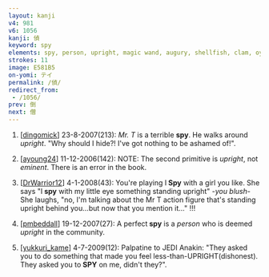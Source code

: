 ```yaml
---
layout: kanji
v4: 981
v6: 1056
kanji: 偵
keyword: spy
elements: spy, person, upright, magic wand, augury, shellfish, clam, oyster, eye, animal legs, eight
strokes: 11
image: E581B5
on-yomi: テイ
permalink: /偵/
redirect_from:
 - /1056/
prev: 倒
next: 僧
---
```


1) [<a href="http://kanji.koohii.com/profile/dingomick">dingomick</a>] 23-8-2007(213): <em>Mr. T</em> is a terrible <strong>spy</strong>. He walks around <em>upright</em>. &quot;Why should I hide?! I&#039;ve got nothing to be ashamed of!&quot;.

2) [<a href="http://kanji.koohii.com/profile/ayoung24">ayoung24</a>] 11-12-2006(142): NOTE: The second primitive is <em>upright</em>, not <em>eminent</em>. There is an error in the book.

3) [<a href="http://kanji.koohii.com/profile/DrWarrior12">DrWarrior12</a>] 4-1-2008(43): You&#039;re playing I<strong> Spy</strong> with a girl you like. She says &quot;I<strong> spy</strong> with my little eye something standing upright&quot; -<em>you blush</em>- She laughs, &quot;no, I&#039;m talking about the Mr T action figure that&#039;s standing upright behind you...but now that you mention it...&quot; !!!

4) [<a href="http://kanji.koohii.com/profile/pmbeddall">pmbeddall</a>] 19-12-2007(27): A perfect<strong> spy</strong> is a <em>person</em> who is deemed <em>upright</em> in the community.

5) [<a href="http://kanji.koohii.com/profile/yukkuri_kame">yukkuri_kame</a>] 4-7-2009(12): Palpatine to JEDI Anakin: &quot;They asked you to do something that made you feel less-than-UPRIGHT(dishonest). They asked you to<strong> SPY</strong> on me, didn&#039;t they?&quot;.

